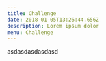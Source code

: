 ```yaml
---
title: Challenge
date: 2018-01-05T13:26:44.656Z
description: Lorem ipsum dolor
menu: Challenge
---
```

asdasdasdasdasd
